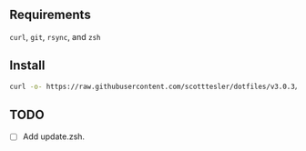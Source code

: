 ## Requirements

`curl`, `git`, `rsync`, and `zsh`

## Install

```bash
curl -o- https://raw.githubusercontent.com/scotttesler/dotfiles/v3.0.3/install.sh | bash
```

## TODO

- [ ] Add update.zsh.
